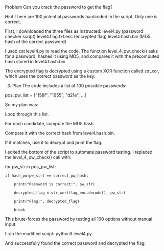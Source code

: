 Problem 
Can you crack the password to get the flag?

Hint
There are 100 potential passwords hardcoded in the script. Only one is correct.

First, I downloaded the three files as instructed:
level4.py (password checker script)
level4.flag.txt.enc (encrypted flag)
level4.hash.bin (MD5 hash of the correct password)


I used cat level4.py to read the code. 
The function level_4_pw_check() asks for a password, hashes it using MD5, and compares it with the precomputed hash stored in level4.hash.bin.

The encrypted flag is decrypted using a custom XOR function called str_xor, which uses the correct password as the key.

3. Plan
The code includes a list of 100 possible passwords:

pos_pw_list = ["158f", "1655", "d21e", ...]

So my plan was:

Loop through this list.

For each candidate, compute the MD5 hash.

Compare it with the correct hash from level4.hash.bin.

If it matches, use it to decrypt and print the flag.


I edited the bottom of the script to automate password testing. I replaced the level_4_pw_check() call with:

for pw_str in pos_pw_list:

    if hash_pw(pw_str) == correct_pw_hash:
    
        print("Password is correct:", pw_str)
        
        decrypted_flag = str_xor(flag_enc.decode(), pw_str)
        
        print("Flag:", decrypted_flag)
        
        break
        
This brute-forces the password by testing all 100 options without manual input.


I ran the modified script:
python3 level4.py

And successfully found the correct password and decrypted the flag:

